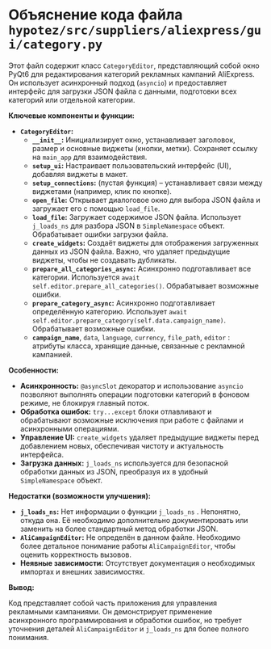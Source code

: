# Объяснение кода файла `hypotez/src/suppliers/aliexpress/gui/category.py`

Этот файл содержит класс `CategoryEditor`, представляющий собой окно PyQt6 для редактирования категорий рекламных кампаний AliExpress. Он использует асинхронный подход (`asyncio`) и предоставляет интерфейс для загрузки JSON файла с данными, подготовки всех категорий или отдельной категории.

**Ключевые компоненты и функции:**

* **`CategoryEditor`:**
    * **`__init__`:** Инициализирует окно, устанавливает заголовок, размер и основные виджеты (кнопки, метки). Сохраняет ссылку на `main_app` для взаимодействия.
    * **`setup_ui`:** Настраивает пользовательский интерфейс (UI), добавляя виджеты в макет.
    * **`setup_connections`:** (пустая функция) – устанавливает связи между виджетами (например, клик по кнопке).
    * **`open_file`:** Открывает диалоговое окно для выбора JSON файла и загружает его с помощью `load_file`.
    * **`load_file`:** Загружает содержимое JSON файла. Использует `j_loads_ns` для разбора JSON в `SimpleNamespace` объект.  Обрабатывает ошибки загрузки файла.
    * **`create_widgets`:** Создаёт виджеты для отображения загруженных данных из JSON файла.  Важно, что удаляет предыдущие виджеты, чтобы не создавать дубликаты.
    * **`prepare_all_categories_async`:** Асинхронно подготавливает все категории.  Используется `await self.editor.prepare_all_categories()`. Обрабатывает возможные ошибки.
    * **`prepare_category_async`:** Асинхронно подготавливает определённую категорию.  Использует `await self.editor.prepare_category(self.data.campaign_name)`.  Обрабатывает возможные ошибки.
    * **`campaign_name`**, `data`, `language`, `currency`, `file_path`, `editor` : атрибуты класса, хранящие данные, связанные с рекламной кампанией.

**Особенности:**

* **Асинхронность:** `@asyncSlot` декоратор и использование `asyncio` позволяют выполнять операции подготовки категорий в фоновом режиме, не блокируя главный поток.
* **Обработка ошибок:** `try...except` блоки отлавливают и обрабатывают возможные исключения при работе с файлами и асинхронными операциями.
* **Управление UI:**  `create_widgets` удаляет предыдущие виджеты перед добавлением новых, обеспечивая чистоту и актуальность интерфейса.
* **Загрузка данных:**  `j_loads_ns` используется для безопасной обработки данных из JSON,  преобразуя их в удобный `SimpleNamespace` объект.

**Недостатки (возможности улучшения):**

* **`j_loads_ns`:** Нет информации о функции `j_loads_ns` . Непонятно, откуда она. Её необходимо дополнительно документировать или заменить на более стандартный метод обработки JSON.
* **`AliCampaignEditor`:** Не определён в данном файле.  Необходимо более детальное понимание работы `AliCampaignEditor`, чтобы оценить корректность вызовов.
* **Неявные зависимости:**  Отсутствует документация о необходимых импортах и внешних зависимостях.

**Вывод:**

Код представляет собой часть приложения для управления рекламными кампаниями. Он демонстрирует применение асинхронного программирования и обработки ошибок, но требует уточнения деталей `AliCampaignEditor` и `j_loads_ns` для более полного понимания.